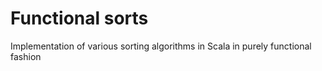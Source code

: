 # Functional sorts
Implementation of various sorting algorithms in Scala in purely functional fashion
